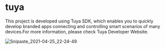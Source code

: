
# tuya
This project is developed using Tuya SDK, which enables you to quickly develop branded apps connecting and controlling smart scenarios of many devices.For more information, please check Tuya Developer Website.

![Snipaste_2021-04-25_22-24-49](https://user-images.githubusercontent.com/83171860/116082350-e37c1b00-a6cd-11eb-92ce-9cc61e6ce0d3.jpg)
